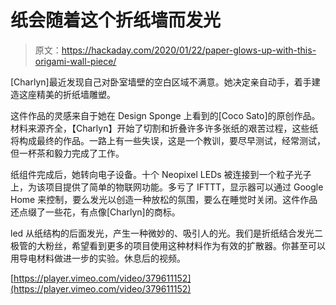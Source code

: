 # 纸会随着这个折纸墙而发光

> 原文：<https://hackaday.com/2020/01/22/paper-glows-up-with-this-origami-wall-piece/>

[Charlyn]最近发现自己对卧室墙壁的空白区域不满意。她决定亲自动手，着手建造这座精美的折纸墙雕塑。

这件作品的灵感来自于她在 Design Sponge 上看到的[Coco Sato]的原创作品。材料来源齐全，【Charlyn】开始了切割和折叠许多许多张纸的艰苦过程，这些纸将构成最终的作品。一路上有一些失误，这是一个教训，要尽早测试，经常测试，但一杯茶和毅力完成了工作。

纸组件完成后，她转向电子设备。十个 Neopixel LEDs 被连接到一个粒子光子上，为该项目提供了简单的物联网功能。多亏了 IFTTT，显示器可以通过 Google Home 来控制，要么发光以创造一种放松的氛围，要么在睡觉时关闭。这件作品还点缀了一些花，有点像[Charlyn]的商标。

led 从纸结构的后面发光，产生一种微妙的、吸引人的光。我们是折纸结合发光二极管的大粉丝，希望看到更多的项目使用这种材料作为有效的扩散器。你甚至可以用导电材料做进一步的实验。休息后的视频。

[https://player.vimeo.com/video/379611152](https://player.vimeo.com/video/379611152)